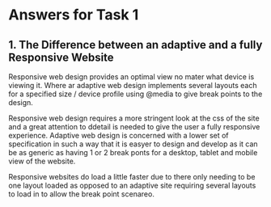 # Answers for Task 1

## 1. The Difference between an adaptive and a fully Responsive Website

Responsive web design provides an optimal view no mater what device is viewing it. Where ar adaptive web design implements several layouts each for a specified size / device profile using @media to give break points to the design.

Responsive web design requires a more stringent look at the css of the site and a great attention to ddetail is needed to give the user a fully responsive experience. Adaptive web design is concerned with a lower set of specification in such a way that it is easyer to design and develop as it can be as generic as having 1 or 2 break ponts for a desktop, tablet and mobile view of the website.

Responsive websites do load a little faster due to there only needing to be one layout loaded as opposed to an adaptive site requiring several layouts to load in to allow the break point scenareo.

